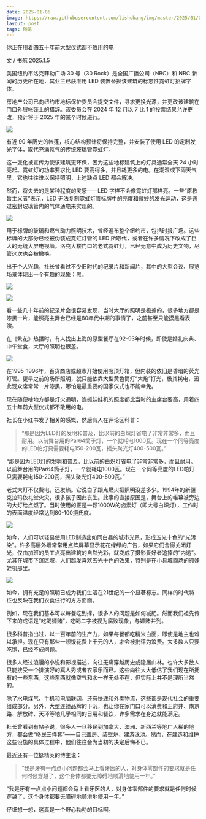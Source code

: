 ```yaml
---
date: 2025-01-05
image: https://raw.githubusercontent.com/lishuhang/img/master/2025/01/05/01.jpg
layout: post
tags: 随笔
---
```


你正在用着四五十年前大型仪式都不敢用的电  

文 / 书航 2025.1.5  

美国纽约市洛克菲勒广场 30 号（30 Rock）是全国广播公司（NBC）和 NBC 新闻的历史所在地，其业主已获准用 LED 装置替换该建筑的标志性霓虹灯招牌字体。  

房地产公司已向纽约市地标保护委员会提交文件，寻求更换光源，并更改该建筑在门口外展帐篷上的措辞。该委员会在 2024 年 12 月以 7 比 1 的投票结果允许更改，预计将于 2025 年的某个时候进行。  

![](https://raw.githubusercontent.com/lishuhang/img/master/2025/01/05/02.jpg)

有近 90 年历史的帐篷，核心结构预计将保持完整，并安装了使用 LED 的定制发光字体，取代充满氖气的传统玻璃管霓虹灯。  

这一变化被宣传为使该建筑更环保，因为这些地标建筑上的灯具通常全天 24 小时亮起。霓虹灯的功率要求比 LED 要高得多，并且耗更多的电。在潮湿或下雨天气里，它也往往难以保持照明，上述缺点 LED 都会解决。  

然而，将失去的是某种程度的灵感——LED 字样不会像霓虹灯那样亮。一些“原教旨主义者”表示，LED 无法复制霓虹灯管标牌中的亮度和微妙的发光运动，这是通过密封玻璃管内的气体通电来实现的。  

![](https://raw.githubusercontent.com/lishuhang/img/master/2025/01/05/03.jpg)

用于标牌的玻璃和燃气动力照明技术，曾经遍布整个纽约市，包括时报广场。这些标牌的大部分已经被伪装成霓虹灯管的 LED 所取代，或者在许多情况下改成了巨大的无缝大屏电视墙。洛克大楼门口的老式霓虹灯，已经无意中成为历史文物，尽管这次也会被撤换。  

出于个人兴趣，社长曾看过不少旧时代的纪录片和新闻片，其中的大型会议、展览场景体现出一个有趣的现象：黑。  

![](https://raw.githubusercontent.com/lishuhang/img/master/2025/01/05/04.png)

![](https://raw.githubusercontent.com/lishuhang/img/master/2025/01/05/05.png)

看一些几十年前的纪录片会很容易发现，当时大厅的照明是极差的，很多地方都是漆黑一片，能照亮主舞台已经是80年代中期的事情了，之前甚至只能摸黑看表演。  

在《繁花》热播时，有人找出上海的原型餐厅在92-93年时候，即使是婚礼庆典、中午堂食，大厅的照明也很差。  

![](https://raw.githubusercontent.com/lishuhang/img/master/2025/01/05/06.png)

在1995-1996年，百货商店或超市开始使用吸顶灯箱，但内装的依旧是昏暗的荧光灯管。更早之前的场所照明，就只能依靠大型黄色筒灯“大炮”打光，极其耗电，因此观众席常常一片漆黑，哪怕是最重要的国家仪式也不能幸免。  

现在随便啥地方都是灯火通明，连抓娃娃机的照度都比当时的主席台要高，用着四五十年前大型仪式都不敢用的电。  

社长在小红书发了相关的感慨，然后有人在评论区科普：  

> “那是因为LED灯的发明和普及，比以前的白炽灯省电了非常非常多，而且耐用。以前舞台用的Par64筒子灯，一个就耗电1000瓦。现在一个同等亮度的LED帕灯只需要耗电150-200瓦，摇头聚光灯400-500瓦。”

“那是因为LED灯的发明和普及，比以前的白炽灯省电了非常非常多，而且耐用。以前舞台用的Par64筒子灯，一个就耗电1000瓦。现在一个同等亮度的LED帕灯只需要耗电150-200瓦，摇头聚光灯400-500瓦。”  

老式大灯不仅费电，还发热。它说白了跟点燃火把照明没差多少。1994年的新疆克拉玛依礼堂火灾，很多孩子因此丧生。此事的直接原因是，舞台上的帷幕被旁边的大灯给点燃了。当时使用的正是一颗1000W的卤素灯（即大号白炽灯），工作时的表面温度经常达到80-100摄氏度。  

![](https://raw.githubusercontent.com/lishuhang/img/master/2025/01/05/07.jpg)

如今，人们可以轻易使用LED制造出如同白昼的城市光景，形成五光十色的“光污染”。许多高层外墙常常用点阵屏幕显示花花绿绿的广告，如果它们舍得关闭灯光，仅由加班的员工点亮出建筑的自然光彩，就变成了摄影爱好者追捧的“内透”。尤其在城市下沉区域，人们越发喜欢五光十色的效果，特别是在小县城商场的抓娃娃机那里。  

![](https://raw.githubusercontent.com/lishuhang/img/master/2025/01/05/08.png)

如今，拥有充足的照明已成为我们生活在21世纪的一个显著标志。同样的时代特征也反映在我们衣食住行的方方面面。  

例如，现在我们基本可以每餐吃到撑，很多人的问题是如何减肥。然而我们祖先传下来的成语是“吃喝嫖赌”，吃喝二字被视为腐败现象，与嫖赌并列。  

很多科普指出过，以一百年前的生产力，如果每餐都吃精米白面，即使是地主也难以承担。现在只有那些一顿饭花费上千元的人，才会被批评为浪费。大多数人只要吃饱，已经不成问题。  

很多人经过浪漫的小说和影视描述，向往无痛穿越历史或隐居山林。也许大多数人只能接受一个排演好的真人秀或者农家乐而已。这些向往大大低估了我们现在所拥有的一些东西，这些东西就像空气和水一样无处不在，但实际上并不是理所当然的。  

除了水电煤气、手机和电脑联网，还有快递和外卖物流，这些都是现代社会的重要组成部分。另外，大型连锁品牌的下沉，也让你在家门口可以消费和王府井、南京路、解放碑、天环等地几乎相同的日用和餐饮，许多需求在身边就能满足。  

社长曾看到有帖子说，很多人一旦移民到加拿大、澳洲、新西兰等地广人稀的地方，都会做“移民三件套”——自己盖房、装壁炉、建游泳池。然而，在建造和维护这些设施的具体过程中，他们往往会为当初的决定后悔不已。  

最近还有一位挺精英的博主说：  

> “我是牙有一点点小问题都会马上看牙医的人，对身体零部件的要求就是任何时候穿越了，这个身体都要无障碍地顺滑地使用一年。”

“我是牙有一点点小问题都会马上看牙医的人，对身体零部件的要求就是任何时候穿越了，这个身体都要无障碍地顺滑地使用一年。”  

仔细想一想，这真是一个野心勃勃的目标啊。
